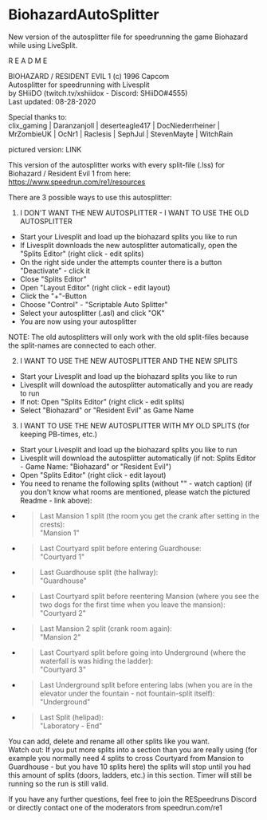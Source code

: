 # BiohazardAutoSplitter
New version of the autosplitter file for speedrunning the game Biohazard while using LiveSplit.

R E A D M E

BIOHAZARD / RESIDENT EVIL 1 (c) 1996 Capcom<br>
Autosplitter for speedrunning with Livesplit<br>
by SHiiDO (twitch.tv/xshiidox - Discord: SHiiDO#4555)<br>
Last updated: 08-28-2020<br>

Special thanks to:<br>
clix_gaming | Daranzanjoll | deserteagle417 | DocNiederrheiner | MrZombieUK | OcNr1 | Raclesis | SephJul | StevenMayte | WitchRain

pictured version: LINK

This version of the autosplitter works with every split-file (.lss) for Biohazard / Resident Evil 1 from here: https://www.speedrun.com/re1/resources

There are 3 possible ways to use this autosplitter:

1. I DON'T WANT THE NEW AUTOSPLITTER - I WANT TO USE THE OLD AUTOSPLITTER
- Start your Livesplit and load up the biohazard splits you like to run
- If Livesplit downloads the new autosplitter automatically, open the "Splits Editor" (right click - edit splits)
- On the right side under the attempts counter there is a button "Deactivate" - click it
- Close "Splits Editor"
- Open "Layout Editor" (right click - edit layout)
- Click the "+"-Button
- Choose "Control" - "Scriptable Auto Splitter"
- Select your autosplitter (.asl) and click "OK"
- You are now using your autosplitter

NOTE: The old autosplitters will only work with the old split-files because the split-names are connected to each other.

2. I WANT TO USE THE NEW AUTOSPLITTER AND THE NEW SPLITS
- Start your Livesplit and load up the biohazard splits you like to run
- Livesplit will download the autosplitter automatically and you are ready to run
- If not: Open "Splits Editor" (right click - edit splits)
- Select "Biohazard" or "Resident Evil" as Game Name

3. I WANT TO USE THE NEW AUTOSPLITTER WITH MY OLD SPLITS (for keeping PB-times, etc.)
- Start your Livesplit and load up the biohazard splits you like to run
- Livesplit will download the autosplitter automatically (if not: Splits Editor - Game Name: "Biohazard" or "Resident Evil")
- Open "Splits Editor" (right click - edit layout)
- You need to rename the following splits (without "" - watch caption) (if you don't know what rooms are mentioned, please watch the pictured Readme - link above):
- > Last Mansion 1 split (the room you get the crank after setting in the crests): <br>"Mansion 1"
- > Last Courtyard split before entering Guardhouse: <br>"Courtyard 1"
- > Last Guardhouse split (the hallway): <br>"Guardhouse"
- > Last Courtyard split before reentering Mansion (where you see the two dogs for the first time when you leave the mansion): <br>"Courtyard 2"
- > Last Mansion 2 split (crank room again): <br>"Mansion 2"
- > Last Courtyard split before going into Underground (where the waterfall is was hiding the ladder): <br>"Courtyard 3"
- > Last Underground split before entering labs (when you are in the elevator under the fountain - not fountain-split itself): <br>"Underground"
- > Last Split (helipad): <br>"Laboratory - End"

You can add, delete and rename all other splits like you want.<br>
Watch out: If you put more splits into a section than you are really using (for example you normally need 4 splits to cross Courtyard from Mansion to Guardhouse - but you have 10 splits here) the splits will stop until you had this amount of splits (doors, ladders, etc.) in this section. Timer will still be running so the run is still valid.

If you have any further questions, feel free to join the RESpeedruns Discord or directly contact one of the moderators from speedrun.com/re1
